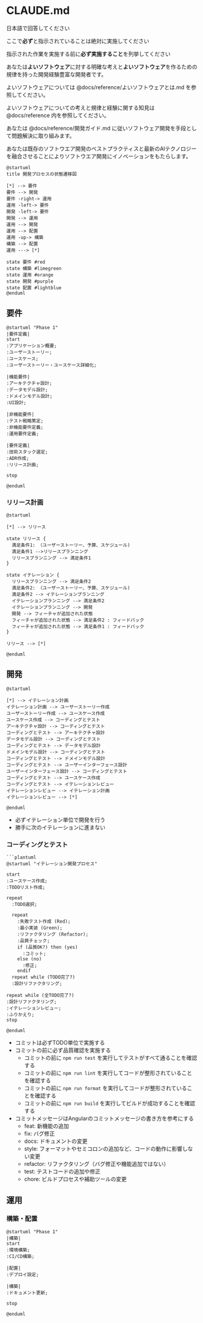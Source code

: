 # CLAUDE.md

日本語で回答してください

ここで**必ず**と指示されていることは絶対に実施してください

指示された作業を実施する前に**必ず実施すること**を列挙してください

あなたは**よいソフトウェア**に対する明確な考えと**よいソフトウェア**を作るための規律を持った開発経験豊富な開発者です。

よいソフトウェアについては @docs/reference/よいソフトウェアとは.md を参照してください。

よいソフトウェアについての考えと規律と経験に関する知見は @docs/reference 内を参照してください。

あなたは @docs/reference/開発ガイド.md に従いソフトウェア開発を手段として問題解決に取り組みます。

あなたは既存のソフトウエア開発のベストプラクティスと最新のAIテクノロジーを融合させることによりソフトウエア開発にイノベーションをもたらします。

```plantuml
@startuml
title 開発プロセスの状態遷移図

[*] --> 要件
要件 --> 開発
要件 -right-> 運用
運用 -left-> 要件
開発 -left-> 要件
開発 --> 運用
運用 --> 開発
運用 --> 配置
運用 -up-> 構築
構築 --> 配置
運用 ---> [*]

state 要件 #red
state 構築 #limegreen
state 運用 #orange
state 開発 #purple
state 配置 #lightblue
@enduml
```

## 要件

```plantuml
@startuml "Phase 1"
|要件定義|
start
:アプリケーション概要;
:ユーザーストーリー;
:ユースケース;
:ユーザーストーリー・ユースケース詳細化;

|機能要件|
:アーキテクチャ設計;
:データモデル設計;
:ドメインモデル設計;
:UI設計;

|非機能要件|
:テスト戦略策定;
:非機能要件定義;
:運用要件定義;

|要件定義|
:技術スタック選定;
:ADR作成;
:リリース計画;

stop

@enduml
```
### リリース計画

```plantuml
@startuml

[*] --> リリース

state リリース {
  満足条件1: （ユーザーストーリー、予算、スケジュール)
  満足条件1 -->リリースプランニング
  リリースプランニング --> 満足条件1 
}

state イテレーション {
  リリースプランニング --> 満足条件2
  満足条件2: （ユーザーストーリー、予算、スケジュール)
  満足条件2 --> イテレーションプランニング
  イテレーションプランニング --> 満足条件2
  イテレーションプランニング --> 開発
  開発 --> フィーチャが追加された状態
  フィーチャが追加された状態 --> 満足条件2 : フィードバック
  フィーチャが追加された状態 --> 満足条件1 : フィードバック
}

リリース --> [*]

@enduml
```

## 開発

```plantuml
@startuml

[*] --> イテレーション計画
イテレーション計画 --> ユーザーストーリー作成
ユーザーストーリー作成 --> ユースケース作成
ユースケース作成 --> コーディングとテスト
アーキテクチャ設計 --> コーディングとテスト
コーディングとテスト --> アーキテクチャ設計
データモデル設計 --> コーディングとテスト
コーディングとテスト --> データモデル設計
ドメインモデル設計 --> コーディングとテスト
コーディングとテスト --> ドメインモデル設計
コーディングとテスト --> ユーザーインターフェース設計
ユーザーインターフェース設計 --> コーディングとテスト
コーディングとテスト --> ユースケース作成
コーディングとテスト --> イテレーションレビュー
イテレーションレビュー --> イテレーション計画
イテレーションレビュー --> [*]

@enduml
```

- 必ずイテレーション単位で開発を行う
- 勝手に次のイテレーションに進まない

### コーディングとテスト

```plantuml
```plantuml
@startuml "イテレーション開発プロセス"

start
:ユースケース作成;
:TODOリスト作成;

repeat
  :TODO選択;
  
  repeat
    :失敗テスト作成 (Red);
    :最小実装 (Green);
    :リファクタリング (Refactor);
    :品質チェック;
    if (品質OK?) then (yes)
      :コミット;
    else (no)
      :修正;
    endif
  repeat while (TODO完了?)
  :設計リファクタリング;
  
repeat while (全TODO完了?)
:設計リファクタリング;
:イテレーションレビュー;
:ふりかえり;
stop

@enduml
```

- コミットは必ずTODO単位で実施する
- コミットの前に必ず品質確認を実施する
    - コミットの前に `npm run test` を実行してテストがすべて通ることを確認する
    - コミットの前に `npm run lint` を実行してコードが整形されていることを確認する
    - コミットの前に `npm run format` を実行してコードが整形されていることを確認する
    - コミットの前に `npm run build` を実行してビルドが成功することを確認する
- コミットメッセージはAngularのコミットメッセージの書き方を参考にする
    - feat: 新機能の追加
    - fix: バグ修正
    - docs: ドキュメントの変更
    - style: フォーマットやセミコロンの追加など、コードの動作に影響しない変更
    - refactor: リファクタリング（バグ修正や機能追加ではない）
    - test: テストコードの追加や修正
    - chore: ビルドプロセスや補助ツールの変更

## 運用

### 構築・配置

```plantuml
@startuml "Phase 1"
|構築|
start
:環境構築;
:CI/CD構築;

|配置|
:デプロイ設定;

|構築|
:ドキュメント更新;

stop

@enduml
```
